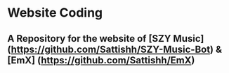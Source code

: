 # Website Coding
## A Repository for the website of [SZY Music] (https://github.com/Sattishh/SZY-Music-Bot) & [EmX] (https://github.com/Sattishh/EmX)
